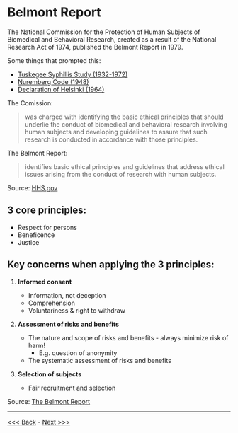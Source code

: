 # Belmont Report 

The National Commission for the Protection of Human Subjects of Biomedical and Behavioral Research, created as a result of the National Research Act of 1974, published the Belmont Report in 1979.   

Some things that prompted this:      

* [Tuskegee Syphillis Study (1932-1972)](https://www.cdc.gov/tuskegee/index.html)  
* [Nuremberg Code (1948)](https://history.nih.gov/research/downloads/nuremberg.pdf)  
* [Declaration of Helsinki (1964)](https://www.wma.net/policies-post/wma-declaration-of-helsinki-ethical-principles-for-medical-research-involving-human-subjects/)   

The Comission:
> was charged with identifying the basic ethical principles that should underlie the conduct of biomedical and behavioral research involving human subjects and developing guidelines to assure that such research is conducted in accordance with those principles.  

The Belmont Report:
> identifies basic ethical principles and guidelines that address ethical issues arising from the conduct of research with human subjects.  

Source: [HHS.gov](https://www.hhs.gov/ohrp/regulations-and-policy/belmont-report/index.html)  


## 3 core principles:  

* Respect for persons
* Beneficence
* Justice

## Key concerns when applying the 3 principles:

1. **Informed consent**
	* Information, not deception
	* Comprehension
	* Voluntariness & right to withdraw  

2. **Assessment of risks and benefits**
	* The nature and scope of risks and benefits - always minimize risk of harm!
		* E.g. question of anonymity
	* The systematic assessment of risks and benefits  

3. **Selection of subjects**
	* Fair recruitment and selection 

Source: [The Belmont Report](https://www.hhs.gov/ohrp/regulations-and-policy/belmont-report/index.html#xbasic)  

******

[<<< Back](institutional.md) - [Next >>>](irb.md)